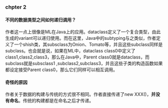 ### chpter 2
#### 不同的数据类型之间如何递归调用？
作者这一点上很像是ML在Java上的应用。dataclass定义了一个复合类型，由此生成的variant可以递归使用。而在这里，Java中的subtyping与之类似，作者定义了一个shish类，其subsclass为Onion、Tomato等，并且这些subclass同样是subclass。也会就是说，如果在ML中，dataclass class0中定义了class1,class2,class3，那么在Java中，Parent class0就是dataclass，而subclass就是subsclass1 ,subclass2,subclass3，并且这些子类的构造函数如果都设定接受Parent class0，那么它们同样可以相互调用。

#### 奇怪的原因
作者关于数据的构建与传统的方式很不相同。作者直接传递了new XXX()，**并没有命名**。传统的构建都是在命名之后才传递。